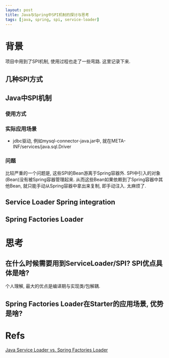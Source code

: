 ```yaml
---
layout: post
title: Java与Spring中SPI机制的探讨与思考
tags: [java, spring, spi, service-loader]
---
```


# 背景
项目中用到了SPI机制, 使用过程也走了一些弯路. 这里记录下来. 

## 几种SPI方式

## Java中SPI机制

### 使用方式

### 实际应用场景

- jdbc驱动, 例如mysql-connector-java.jar中, 就在META-INF/services/java.sql.Driver


### 问题
比较严重的一个问题是, 这些SPI的Bean游离于Spring容器外. 
SPI中引入的对象(Bean)没有被Spring容器管理起来. 
从而这些Bean如果依赖到了Spring容器中其他Bean, 就只能手动从Spring容器中拿出来复制, 即手动注入. 
太麻烦了. 

## Service Loader Spring integration

## Spring Factories Loader

# 思考

## 在什么时候需要用到ServiceLoader/SPI? SPI优点具体是啥? 
个人理解, 最大的优点是编译期与实现类/包解耦. 

## Spring Factories Loader在Starter的应用场景, 优势是啥?









# Refs
[Java Service Loader vs. Spring Factories Loader](https://dzone.com/articles/java-service-loader-vs-spring-factories-loader)